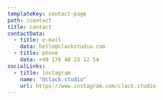 ```yaml
---
templateKey: contact-page
path: /contact
title: contact
contactData:
  - title: e-mail
    data: hello@clackstudio.com
  - title: phone
    data: +49 176 48 23 12 54
socialLinks:
  - title: instagram
    name: "@clack.studio"
    url: https://www.instagram.com/clack.studio
---
```

